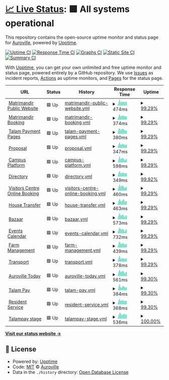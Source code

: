 # [📈 Live Status](https://Auroville.github.io/checkbot): <!--live status--> **🟩 All systems operational**

This repository contains the open-source uptime monitor and status page for [Auroville](http://www.auroville.org/), powered by [Upptime](https://github.com/upptime/upptime).

[![Uptime CI](https://github.com/Auroville/checkbot/workflows/Uptime%20CI/badge.svg)](https://github.com/Auroville/checkbot/actions?query=workflow%3A%22Uptime+CI%22)
[![Response Time CI](https://github.com/Auroville/checkbot/workflows/Response%20Time%20CI/badge.svg)](https://github.com/Auroville/checkbot/actions?query=workflow%3A%22Response+Time+CI%22)
[![Graphs CI](https://github.com/Auroville/checkbot/workflows/Graphs%20CI/badge.svg)](https://github.com/Auroville/checkbot/actions?query=workflow%3A%22Graphs+CI%22)
[![Static Site CI](https://github.com/Auroville/checkbot/workflows/Static%20Site%20CI/badge.svg)](https://github.com/Auroville/checkbot/actions?query=workflow%3A%22Static+Site+CI%22)
[![Summary CI](https://github.com/Auroville/checkbot/workflows/Summary%20CI/badge.svg)](https://github.com/Auroville/checkbot/actions?query=workflow%3A%22Summary+CI%22)

With [Upptime](https://upptime.js.org), you can get your own unlimited and free uptime monitor and status page, powered entirely by a GitHub repository. We use [Issues](https://github.com/Auroville/checkbot/issues) as incident reports, [Actions](https://github.com/Auroville/checkbot/actions) as uptime monitors, and [Pages](https://Auroville.github.io/checkbot) for the status page.

<!--start: status pages-->
<!-- This summary is generated by Upptime (https://github.com/upptime/upptime) -->
<!-- Do not edit this manually, your changes will be overwritten -->
<!-- prettier-ignore -->
| URL | Status | History | Response Time | Uptime |
| --- | ------ | ------- | ------------- | ------ |
| <img alt="" src="https://favicons.githubusercontent.com/matrimandir.org" height="13"> [Matrimandir Public Website](https://matrimandir.org) | 🟩 Up | [matrimandir-public-website.yml](https://github.com/Auroville/checkbot/commits/HEAD/history/matrimandir-public-website.yml) | <details><summary><img alt="Response time graph" src="./graphs/matrimandir-public-website/response-time-week.png" height="20"> 474ms</summary><br><a href="https://status.auroville.org/history/matrimandir-public-website"><img alt="Response time 483" src="https://img.shields.io/endpoint?url=https%3A%2F%2Fraw.githubusercontent.com%2FAuroville%2Fcheckbot%2FHEAD%2Fapi%2Fmatrimandir-public-website%2Fresponse-time.json"></a><br><a href="https://status.auroville.org/history/matrimandir-public-website"><img alt="24-hour response time 394" src="https://img.shields.io/endpoint?url=https%3A%2F%2Fraw.githubusercontent.com%2FAuroville%2Fcheckbot%2FHEAD%2Fapi%2Fmatrimandir-public-website%2Fresponse-time-day.json"></a><br><a href="https://status.auroville.org/history/matrimandir-public-website"><img alt="7-day response time 474" src="https://img.shields.io/endpoint?url=https%3A%2F%2Fraw.githubusercontent.com%2FAuroville%2Fcheckbot%2FHEAD%2Fapi%2Fmatrimandir-public-website%2Fresponse-time-week.json"></a><br><a href="https://status.auroville.org/history/matrimandir-public-website"><img alt="30-day response time 467" src="https://img.shields.io/endpoint?url=https%3A%2F%2Fraw.githubusercontent.com%2FAuroville%2Fcheckbot%2FHEAD%2Fapi%2Fmatrimandir-public-website%2Fresponse-time-month.json"></a><br><a href="https://status.auroville.org/history/matrimandir-public-website"><img alt="1-year response time 483" src="https://img.shields.io/endpoint?url=https%3A%2F%2Fraw.githubusercontent.com%2FAuroville%2Fcheckbot%2FHEAD%2Fapi%2Fmatrimandir-public-website%2Fresponse-time-year.json"></a></details> | <details><summary><a href="https://status.auroville.org/history/matrimandir-public-website">99.29%</a></summary><a href="https://status.auroville.org/history/matrimandir-public-website"><img alt="All-time uptime 99.91%" src="https://img.shields.io/endpoint?url=https%3A%2F%2Fraw.githubusercontent.com%2FAuroville%2Fcheckbot%2FHEAD%2Fapi%2Fmatrimandir-public-website%2Fuptime.json"></a><br><a href="https://status.auroville.org/history/matrimandir-public-website"><img alt="24-hour uptime 100.00%" src="https://img.shields.io/endpoint?url=https%3A%2F%2Fraw.githubusercontent.com%2FAuroville%2Fcheckbot%2FHEAD%2Fapi%2Fmatrimandir-public-website%2Fuptime-day.json"></a><br><a href="https://status.auroville.org/history/matrimandir-public-website"><img alt="7-day uptime 99.29%" src="https://img.shields.io/endpoint?url=https%3A%2F%2Fraw.githubusercontent.com%2FAuroville%2Fcheckbot%2FHEAD%2Fapi%2Fmatrimandir-public-website%2Fuptime-week.json"></a><br><a href="https://status.auroville.org/history/matrimandir-public-website"><img alt="30-day uptime 99.84%" src="https://img.shields.io/endpoint?url=https%3A%2F%2Fraw.githubusercontent.com%2FAuroville%2Fcheckbot%2FHEAD%2Fapi%2Fmatrimandir-public-website%2Fuptime-month.json"></a><br><a href="https://status.auroville.org/history/matrimandir-public-website"><img alt="1-year uptime 99.91%" src="https://img.shields.io/endpoint?url=https%3A%2F%2Fraw.githubusercontent.com%2FAuroville%2Fcheckbot%2FHEAD%2Fapi%2Fmatrimandir-public-website%2Fuptime-year.json"></a></details>
| <img alt="" src="https://favicons.githubusercontent.com/mmbooking.auroville.org.in" height="13"> [Matrimandir Booking](https://mmbooking.auroville.org.in) | 🟩 Up | [matrimandir-booking.yml](https://github.com/Auroville/checkbot/commits/HEAD/history/matrimandir-booking.yml) | <details><summary><img alt="Response time graph" src="./graphs/matrimandir-booking/response-time-week.png" height="20"> 374ms</summary><br><a href="https://status.auroville.org/history/matrimandir-booking"><img alt="Response time 370" src="https://img.shields.io/endpoint?url=https%3A%2F%2Fraw.githubusercontent.com%2FAuroville%2Fcheckbot%2FHEAD%2Fapi%2Fmatrimandir-booking%2Fresponse-time.json"></a><br><a href="https://status.auroville.org/history/matrimandir-booking"><img alt="24-hour response time 474" src="https://img.shields.io/endpoint?url=https%3A%2F%2Fraw.githubusercontent.com%2FAuroville%2Fcheckbot%2FHEAD%2Fapi%2Fmatrimandir-booking%2Fresponse-time-day.json"></a><br><a href="https://status.auroville.org/history/matrimandir-booking"><img alt="7-day response time 374" src="https://img.shields.io/endpoint?url=https%3A%2F%2Fraw.githubusercontent.com%2FAuroville%2Fcheckbot%2FHEAD%2Fapi%2Fmatrimandir-booking%2Fresponse-time-week.json"></a><br><a href="https://status.auroville.org/history/matrimandir-booking"><img alt="30-day response time 369" src="https://img.shields.io/endpoint?url=https%3A%2F%2Fraw.githubusercontent.com%2FAuroville%2Fcheckbot%2FHEAD%2Fapi%2Fmatrimandir-booking%2Fresponse-time-month.json"></a><br><a href="https://status.auroville.org/history/matrimandir-booking"><img alt="1-year response time 370" src="https://img.shields.io/endpoint?url=https%3A%2F%2Fraw.githubusercontent.com%2FAuroville%2Fcheckbot%2FHEAD%2Fapi%2Fmatrimandir-booking%2Fresponse-time-year.json"></a></details> | <details><summary><a href="https://status.auroville.org/history/matrimandir-booking">99.29%</a></summary><a href="https://status.auroville.org/history/matrimandir-booking"><img alt="All-time uptime 99.89%" src="https://img.shields.io/endpoint?url=https%3A%2F%2Fraw.githubusercontent.com%2FAuroville%2Fcheckbot%2FHEAD%2Fapi%2Fmatrimandir-booking%2Fuptime.json"></a><br><a href="https://status.auroville.org/history/matrimandir-booking"><img alt="24-hour uptime 100.00%" src="https://img.shields.io/endpoint?url=https%3A%2F%2Fraw.githubusercontent.com%2FAuroville%2Fcheckbot%2FHEAD%2Fapi%2Fmatrimandir-booking%2Fuptime-day.json"></a><br><a href="https://status.auroville.org/history/matrimandir-booking"><img alt="7-day uptime 99.29%" src="https://img.shields.io/endpoint?url=https%3A%2F%2Fraw.githubusercontent.com%2FAuroville%2Fcheckbot%2FHEAD%2Fapi%2Fmatrimandir-booking%2Fuptime-week.json"></a><br><a href="https://status.auroville.org/history/matrimandir-booking"><img alt="30-day uptime 99.84%" src="https://img.shields.io/endpoint?url=https%3A%2F%2Fraw.githubusercontent.com%2FAuroville%2Fcheckbot%2FHEAD%2Fapi%2Fmatrimandir-booking%2Fuptime-month.json"></a><br><a href="https://status.auroville.org/history/matrimandir-booking"><img alt="1-year uptime 99.89%" src="https://img.shields.io/endpoint?url=https%3A%2F%2Fraw.githubusercontent.com%2FAuroville%2Fcheckbot%2FHEAD%2Fapi%2Fmatrimandir-booking%2Fuptime-year.json"></a></details>
| <img alt="" src="https://favicons.githubusercontent.com/pay.auroville.org" height="13"> [Talam Payment Pages](https://pay.auroville.org) | 🟩 Up | [talam-payment-pages.yml](https://github.com/Auroville/checkbot/commits/HEAD/history/talam-payment-pages.yml) | <details><summary><img alt="Response time graph" src="./graphs/talam-payment-pages/response-time-week.png" height="20"> 380ms</summary><br><a href="https://status.auroville.org/history/talam-payment-pages"><img alt="Response time 395" src="https://img.shields.io/endpoint?url=https%3A%2F%2Fraw.githubusercontent.com%2FAuroville%2Fcheckbot%2FHEAD%2Fapi%2Ftalam-payment-pages%2Fresponse-time.json"></a><br><a href="https://status.auroville.org/history/talam-payment-pages"><img alt="24-hour response time 309" src="https://img.shields.io/endpoint?url=https%3A%2F%2Fraw.githubusercontent.com%2FAuroville%2Fcheckbot%2FHEAD%2Fapi%2Ftalam-payment-pages%2Fresponse-time-day.json"></a><br><a href="https://status.auroville.org/history/talam-payment-pages"><img alt="7-day response time 380" src="https://img.shields.io/endpoint?url=https%3A%2F%2Fraw.githubusercontent.com%2FAuroville%2Fcheckbot%2FHEAD%2Fapi%2Ftalam-payment-pages%2Fresponse-time-week.json"></a><br><a href="https://status.auroville.org/history/talam-payment-pages"><img alt="30-day response time 384" src="https://img.shields.io/endpoint?url=https%3A%2F%2Fraw.githubusercontent.com%2FAuroville%2Fcheckbot%2FHEAD%2Fapi%2Ftalam-payment-pages%2Fresponse-time-month.json"></a><br><a href="https://status.auroville.org/history/talam-payment-pages"><img alt="1-year response time 395" src="https://img.shields.io/endpoint?url=https%3A%2F%2Fraw.githubusercontent.com%2FAuroville%2Fcheckbot%2FHEAD%2Fapi%2Ftalam-payment-pages%2Fresponse-time-year.json"></a></details> | <details><summary><a href="https://status.auroville.org/history/talam-payment-pages">99.29%</a></summary><a href="https://status.auroville.org/history/talam-payment-pages"><img alt="All-time uptime 99.91%" src="https://img.shields.io/endpoint?url=https%3A%2F%2Fraw.githubusercontent.com%2FAuroville%2Fcheckbot%2FHEAD%2Fapi%2Ftalam-payment-pages%2Fuptime.json"></a><br><a href="https://status.auroville.org/history/talam-payment-pages"><img alt="24-hour uptime 100.00%" src="https://img.shields.io/endpoint?url=https%3A%2F%2Fraw.githubusercontent.com%2FAuroville%2Fcheckbot%2FHEAD%2Fapi%2Ftalam-payment-pages%2Fuptime-day.json"></a><br><a href="https://status.auroville.org/history/talam-payment-pages"><img alt="7-day uptime 99.29%" src="https://img.shields.io/endpoint?url=https%3A%2F%2Fraw.githubusercontent.com%2FAuroville%2Fcheckbot%2FHEAD%2Fapi%2Ftalam-payment-pages%2Fuptime-week.json"></a><br><a href="https://status.auroville.org/history/talam-payment-pages"><img alt="30-day uptime 99.84%" src="https://img.shields.io/endpoint?url=https%3A%2F%2Fraw.githubusercontent.com%2FAuroville%2Fcheckbot%2FHEAD%2Fapi%2Ftalam-payment-pages%2Fuptime-month.json"></a><br><a href="https://status.auroville.org/history/talam-payment-pages"><img alt="1-year uptime 99.91%" src="https://img.shields.io/endpoint?url=https%3A%2F%2Fraw.githubusercontent.com%2FAuroville%2Fcheckbot%2FHEAD%2Fapi%2Ftalam-payment-pages%2Fuptime-year.json"></a></details>
| <img alt="" src="https://favicons.githubusercontent.com/proposals.auroville.org.in" height="13"> [Proposal](https://proposals.auroville.org.in) | 🟩 Up | [proposal.yml](https://github.com/Auroville/checkbot/commits/HEAD/history/proposal.yml) | <details><summary><img alt="Response time graph" src="./graphs/proposal/response-time-week.png" height="20"> 347ms</summary><br><a href="https://status.auroville.org/history/proposal"><img alt="Response time 385" src="https://img.shields.io/endpoint?url=https%3A%2F%2Fraw.githubusercontent.com%2FAuroville%2Fcheckbot%2FHEAD%2Fapi%2Fproposal%2Fresponse-time.json"></a><br><a href="https://status.auroville.org/history/proposal"><img alt="24-hour response time 316" src="https://img.shields.io/endpoint?url=https%3A%2F%2Fraw.githubusercontent.com%2FAuroville%2Fcheckbot%2FHEAD%2Fapi%2Fproposal%2Fresponse-time-day.json"></a><br><a href="https://status.auroville.org/history/proposal"><img alt="7-day response time 347" src="https://img.shields.io/endpoint?url=https%3A%2F%2Fraw.githubusercontent.com%2FAuroville%2Fcheckbot%2FHEAD%2Fapi%2Fproposal%2Fresponse-time-week.json"></a><br><a href="https://status.auroville.org/history/proposal"><img alt="30-day response time 359" src="https://img.shields.io/endpoint?url=https%3A%2F%2Fraw.githubusercontent.com%2FAuroville%2Fcheckbot%2FHEAD%2Fapi%2Fproposal%2Fresponse-time-month.json"></a><br><a href="https://status.auroville.org/history/proposal"><img alt="1-year response time 385" src="https://img.shields.io/endpoint?url=https%3A%2F%2Fraw.githubusercontent.com%2FAuroville%2Fcheckbot%2FHEAD%2Fapi%2Fproposal%2Fresponse-time-year.json"></a></details> | <details><summary><a href="https://status.auroville.org/history/proposal">99.29%</a></summary><a href="https://status.auroville.org/history/proposal"><img alt="All-time uptime 99.91%" src="https://img.shields.io/endpoint?url=https%3A%2F%2Fraw.githubusercontent.com%2FAuroville%2Fcheckbot%2FHEAD%2Fapi%2Fproposal%2Fuptime.json"></a><br><a href="https://status.auroville.org/history/proposal"><img alt="24-hour uptime 100.00%" src="https://img.shields.io/endpoint?url=https%3A%2F%2Fraw.githubusercontent.com%2FAuroville%2Fcheckbot%2FHEAD%2Fapi%2Fproposal%2Fuptime-day.json"></a><br><a href="https://status.auroville.org/history/proposal"><img alt="7-day uptime 99.29%" src="https://img.shields.io/endpoint?url=https%3A%2F%2Fraw.githubusercontent.com%2FAuroville%2Fcheckbot%2FHEAD%2Fapi%2Fproposal%2Fuptime-week.json"></a><br><a href="https://status.auroville.org/history/proposal"><img alt="30-day uptime 99.84%" src="https://img.shields.io/endpoint?url=https%3A%2F%2Fraw.githubusercontent.com%2FAuroville%2Fcheckbot%2FHEAD%2Fapi%2Fproposal%2Fuptime-month.json"></a><br><a href="https://status.auroville.org/history/proposal"><img alt="1-year uptime 99.91%" src="https://img.shields.io/endpoint?url=https%3A%2F%2Fraw.githubusercontent.com%2FAuroville%2Fcheckbot%2FHEAD%2Fapi%2Fproposal%2Fuptime-year.json"></a></details>
| <img alt="" src="https://favicons.githubusercontent.com/edu.auroville.org" height="13"> [Campus Platform](https://edu.auroville.org) | 🟩 Up | [campus-platform.yml](https://github.com/Auroville/checkbot/commits/HEAD/history/campus-platform.yml) | <details><summary><img alt="Response time graph" src="./graphs/campus-platform/response-time-week.png" height="20"> 598ms</summary><br><a href="https://status.auroville.org/history/campus-platform"><img alt="Response time 583" src="https://img.shields.io/endpoint?url=https%3A%2F%2Fraw.githubusercontent.com%2FAuroville%2Fcheckbot%2FHEAD%2Fapi%2Fcampus-platform%2Fresponse-time.json"></a><br><a href="https://status.auroville.org/history/campus-platform"><img alt="24-hour response time 546" src="https://img.shields.io/endpoint?url=https%3A%2F%2Fraw.githubusercontent.com%2FAuroville%2Fcheckbot%2FHEAD%2Fapi%2Fcampus-platform%2Fresponse-time-day.json"></a><br><a href="https://status.auroville.org/history/campus-platform"><img alt="7-day response time 598" src="https://img.shields.io/endpoint?url=https%3A%2F%2Fraw.githubusercontent.com%2FAuroville%2Fcheckbot%2FHEAD%2Fapi%2Fcampus-platform%2Fresponse-time-week.json"></a><br><a href="https://status.auroville.org/history/campus-platform"><img alt="30-day response time 591" src="https://img.shields.io/endpoint?url=https%3A%2F%2Fraw.githubusercontent.com%2FAuroville%2Fcheckbot%2FHEAD%2Fapi%2Fcampus-platform%2Fresponse-time-month.json"></a><br><a href="https://status.auroville.org/history/campus-platform"><img alt="1-year response time 583" src="https://img.shields.io/endpoint?url=https%3A%2F%2Fraw.githubusercontent.com%2FAuroville%2Fcheckbot%2FHEAD%2Fapi%2Fcampus-platform%2Fresponse-time-year.json"></a></details> | <details><summary><a href="https://status.auroville.org/history/campus-platform">99.29%</a></summary><a href="https://status.auroville.org/history/campus-platform"><img alt="All-time uptime 99.91%" src="https://img.shields.io/endpoint?url=https%3A%2F%2Fraw.githubusercontent.com%2FAuroville%2Fcheckbot%2FHEAD%2Fapi%2Fcampus-platform%2Fuptime.json"></a><br><a href="https://status.auroville.org/history/campus-platform"><img alt="24-hour uptime 100.00%" src="https://img.shields.io/endpoint?url=https%3A%2F%2Fraw.githubusercontent.com%2FAuroville%2Fcheckbot%2FHEAD%2Fapi%2Fcampus-platform%2Fuptime-day.json"></a><br><a href="https://status.auroville.org/history/campus-platform"><img alt="7-day uptime 99.29%" src="https://img.shields.io/endpoint?url=https%3A%2F%2Fraw.githubusercontent.com%2FAuroville%2Fcheckbot%2FHEAD%2Fapi%2Fcampus-platform%2Fuptime-week.json"></a><br><a href="https://status.auroville.org/history/campus-platform"><img alt="30-day uptime 99.84%" src="https://img.shields.io/endpoint?url=https%3A%2F%2Fraw.githubusercontent.com%2FAuroville%2Fcheckbot%2FHEAD%2Fapi%2Fcampus-platform%2Fuptime-month.json"></a><br><a href="https://status.auroville.org/history/campus-platform"><img alt="1-year uptime 99.91%" src="https://img.shields.io/endpoint?url=https%3A%2F%2Fraw.githubusercontent.com%2FAuroville%2Fcheckbot%2FHEAD%2Fapi%2Fcampus-platform%2Fuptime-year.json"></a></details>
| <img alt="" src="https://favicons.githubusercontent.com/directory.auroville.org.in" height="13"> [Directory](https://directory.auroville.org.in) | 🟩 Up | [directory.yml](https://github.com/Auroville/checkbot/commits/HEAD/history/directory.yml) | <details><summary><img alt="Response time graph" src="./graphs/directory/response-time-week.png" height="20"> 349ms</summary><br><a href="https://status.auroville.org/history/directory"><img alt="Response time 379" src="https://img.shields.io/endpoint?url=https%3A%2F%2Fraw.githubusercontent.com%2FAuroville%2Fcheckbot%2FHEAD%2Fapi%2Fdirectory%2Fresponse-time.json"></a><br><a href="https://status.auroville.org/history/directory"><img alt="24-hour response time 330" src="https://img.shields.io/endpoint?url=https%3A%2F%2Fraw.githubusercontent.com%2FAuroville%2Fcheckbot%2FHEAD%2Fapi%2Fdirectory%2Fresponse-time-day.json"></a><br><a href="https://status.auroville.org/history/directory"><img alt="7-day response time 349" src="https://img.shields.io/endpoint?url=https%3A%2F%2Fraw.githubusercontent.com%2FAuroville%2Fcheckbot%2FHEAD%2Fapi%2Fdirectory%2Fresponse-time-week.json"></a><br><a href="https://status.auroville.org/history/directory"><img alt="30-day response time 357" src="https://img.shields.io/endpoint?url=https%3A%2F%2Fraw.githubusercontent.com%2FAuroville%2Fcheckbot%2FHEAD%2Fapi%2Fdirectory%2Fresponse-time-month.json"></a><br><a href="https://status.auroville.org/history/directory"><img alt="1-year response time 379" src="https://img.shields.io/endpoint?url=https%3A%2F%2Fraw.githubusercontent.com%2FAuroville%2Fcheckbot%2FHEAD%2Fapi%2Fdirectory%2Fresponse-time-year.json"></a></details> | <details><summary><a href="https://status.auroville.org/history/directory">99.92%</a></summary><a href="https://status.auroville.org/history/directory"><img alt="All-time uptime 99.98%" src="https://img.shields.io/endpoint?url=https%3A%2F%2Fraw.githubusercontent.com%2FAuroville%2Fcheckbot%2FHEAD%2Fapi%2Fdirectory%2Fuptime.json"></a><br><a href="https://status.auroville.org/history/directory"><img alt="24-hour uptime 100.00%" src="https://img.shields.io/endpoint?url=https%3A%2F%2Fraw.githubusercontent.com%2FAuroville%2Fcheckbot%2FHEAD%2Fapi%2Fdirectory%2Fuptime-day.json"></a><br><a href="https://status.auroville.org/history/directory"><img alt="7-day uptime 99.92%" src="https://img.shields.io/endpoint?url=https%3A%2F%2Fraw.githubusercontent.com%2FAuroville%2Fcheckbot%2FHEAD%2Fapi%2Fdirectory%2Fuptime-week.json"></a><br><a href="https://status.auroville.org/history/directory"><img alt="30-day uptime 99.98%" src="https://img.shields.io/endpoint?url=https%3A%2F%2Fraw.githubusercontent.com%2FAuroville%2Fcheckbot%2FHEAD%2Fapi%2Fdirectory%2Fuptime-month.json"></a><br><a href="https://status.auroville.org/history/directory"><img alt="1-year uptime 99.98%" src="https://img.shields.io/endpoint?url=https%3A%2F%2Fraw.githubusercontent.com%2FAuroville%2Fcheckbot%2FHEAD%2Fapi%2Fdirectory%2Fuptime-year.json"></a></details>
| <img alt="" src="https://favicons.githubusercontent.com/visit.auroville.org" height="13"> [Visitors Centre Online Booking](https://visit.auroville.org) | 🟩 Up | [visitors-centre-online-booking.yml](https://github.com/Auroville/checkbot/commits/HEAD/history/visitors-centre-online-booking.yml) | <details><summary><img alt="Response time graph" src="./graphs/visitors-centre-online-booking/response-time-week.png" height="20"> 460ms</summary><br><a href="https://status.auroville.org/history/visitors-centre-online-booking"><img alt="Response time 491" src="https://img.shields.io/endpoint?url=https%3A%2F%2Fraw.githubusercontent.com%2FAuroville%2Fcheckbot%2FHEAD%2Fapi%2Fvisitors-centre-online-booking%2Fresponse-time.json"></a><br><a href="https://status.auroville.org/history/visitors-centre-online-booking"><img alt="24-hour response time 418" src="https://img.shields.io/endpoint?url=https%3A%2F%2Fraw.githubusercontent.com%2FAuroville%2Fcheckbot%2FHEAD%2Fapi%2Fvisitors-centre-online-booking%2Fresponse-time-day.json"></a><br><a href="https://status.auroville.org/history/visitors-centre-online-booking"><img alt="7-day response time 460" src="https://img.shields.io/endpoint?url=https%3A%2F%2Fraw.githubusercontent.com%2FAuroville%2Fcheckbot%2FHEAD%2Fapi%2Fvisitors-centre-online-booking%2Fresponse-time-week.json"></a><br><a href="https://status.auroville.org/history/visitors-centre-online-booking"><img alt="30-day response time 473" src="https://img.shields.io/endpoint?url=https%3A%2F%2Fraw.githubusercontent.com%2FAuroville%2Fcheckbot%2FHEAD%2Fapi%2Fvisitors-centre-online-booking%2Fresponse-time-month.json"></a><br><a href="https://status.auroville.org/history/visitors-centre-online-booking"><img alt="1-year response time 491" src="https://img.shields.io/endpoint?url=https%3A%2F%2Fraw.githubusercontent.com%2FAuroville%2Fcheckbot%2FHEAD%2Fapi%2Fvisitors-centre-online-booking%2Fresponse-time-year.json"></a></details> | <details><summary><a href="https://status.auroville.org/history/visitors-centre-online-booking">99.29%</a></summary><a href="https://status.auroville.org/history/visitors-centre-online-booking"><img alt="All-time uptime 99.91%" src="https://img.shields.io/endpoint?url=https%3A%2F%2Fraw.githubusercontent.com%2FAuroville%2Fcheckbot%2FHEAD%2Fapi%2Fvisitors-centre-online-booking%2Fuptime.json"></a><br><a href="https://status.auroville.org/history/visitors-centre-online-booking"><img alt="24-hour uptime 100.00%" src="https://img.shields.io/endpoint?url=https%3A%2F%2Fraw.githubusercontent.com%2FAuroville%2Fcheckbot%2FHEAD%2Fapi%2Fvisitors-centre-online-booking%2Fuptime-day.json"></a><br><a href="https://status.auroville.org/history/visitors-centre-online-booking"><img alt="7-day uptime 99.29%" src="https://img.shields.io/endpoint?url=https%3A%2F%2Fraw.githubusercontent.com%2FAuroville%2Fcheckbot%2FHEAD%2Fapi%2Fvisitors-centre-online-booking%2Fuptime-week.json"></a><br><a href="https://status.auroville.org/history/visitors-centre-online-booking"><img alt="30-day uptime 99.84%" src="https://img.shields.io/endpoint?url=https%3A%2F%2Fraw.githubusercontent.com%2FAuroville%2Fcheckbot%2FHEAD%2Fapi%2Fvisitors-centre-online-booking%2Fuptime-month.json"></a><br><a href="https://status.auroville.org/history/visitors-centre-online-booking"><img alt="1-year uptime 99.91%" src="https://img.shields.io/endpoint?url=https%3A%2F%2Fraw.githubusercontent.com%2FAuroville%2Fcheckbot%2FHEAD%2Fapi%2Fvisitors-centre-online-booking%2Fuptime-year.json"></a></details>
| <img alt="" src="https://favicons.githubusercontent.com/housing.auroville.org.in" height="13"> [House Transfer](https://housing.auroville.org.in) | 🟩 Up | [house-transfer.yml](https://github.com/Auroville/checkbot/commits/HEAD/history/house-transfer.yml) | <details><summary><img alt="Response time graph" src="./graphs/house-transfer/response-time-week.png" height="20"> 463ms</summary><br><a href="https://status.auroville.org/history/house-transfer"><img alt="Response time 474" src="https://img.shields.io/endpoint?url=https%3A%2F%2Fraw.githubusercontent.com%2FAuroville%2Fcheckbot%2FHEAD%2Fapi%2Fhouse-transfer%2Fresponse-time.json"></a><br><a href="https://status.auroville.org/history/house-transfer"><img alt="24-hour response time 413" src="https://img.shields.io/endpoint?url=https%3A%2F%2Fraw.githubusercontent.com%2FAuroville%2Fcheckbot%2FHEAD%2Fapi%2Fhouse-transfer%2Fresponse-time-day.json"></a><br><a href="https://status.auroville.org/history/house-transfer"><img alt="7-day response time 463" src="https://img.shields.io/endpoint?url=https%3A%2F%2Fraw.githubusercontent.com%2FAuroville%2Fcheckbot%2FHEAD%2Fapi%2Fhouse-transfer%2Fresponse-time-week.json"></a><br><a href="https://status.auroville.org/history/house-transfer"><img alt="30-day response time 460" src="https://img.shields.io/endpoint?url=https%3A%2F%2Fraw.githubusercontent.com%2FAuroville%2Fcheckbot%2FHEAD%2Fapi%2Fhouse-transfer%2Fresponse-time-month.json"></a><br><a href="https://status.auroville.org/history/house-transfer"><img alt="1-year response time 474" src="https://img.shields.io/endpoint?url=https%3A%2F%2Fraw.githubusercontent.com%2FAuroville%2Fcheckbot%2FHEAD%2Fapi%2Fhouse-transfer%2Fresponse-time-year.json"></a></details> | <details><summary><a href="https://status.auroville.org/history/house-transfer">99.29%</a></summary><a href="https://status.auroville.org/history/house-transfer"><img alt="All-time uptime 99.91%" src="https://img.shields.io/endpoint?url=https%3A%2F%2Fraw.githubusercontent.com%2FAuroville%2Fcheckbot%2FHEAD%2Fapi%2Fhouse-transfer%2Fuptime.json"></a><br><a href="https://status.auroville.org/history/house-transfer"><img alt="24-hour uptime 100.00%" src="https://img.shields.io/endpoint?url=https%3A%2F%2Fraw.githubusercontent.com%2FAuroville%2Fcheckbot%2FHEAD%2Fapi%2Fhouse-transfer%2Fuptime-day.json"></a><br><a href="https://status.auroville.org/history/house-transfer"><img alt="7-day uptime 99.29%" src="https://img.shields.io/endpoint?url=https%3A%2F%2Fraw.githubusercontent.com%2FAuroville%2Fcheckbot%2FHEAD%2Fapi%2Fhouse-transfer%2Fuptime-week.json"></a><br><a href="https://status.auroville.org/history/house-transfer"><img alt="30-day uptime 99.84%" src="https://img.shields.io/endpoint?url=https%3A%2F%2Fraw.githubusercontent.com%2FAuroville%2Fcheckbot%2FHEAD%2Fapi%2Fhouse-transfer%2Fuptime-month.json"></a><br><a href="https://status.auroville.org/history/house-transfer"><img alt="1-year uptime 99.91%" src="https://img.shields.io/endpoint?url=https%3A%2F%2Fraw.githubusercontent.com%2FAuroville%2Fcheckbot%2FHEAD%2Fapi%2Fhouse-transfer%2Fuptime-year.json"></a></details>
| <img alt="" src="https://favicons.githubusercontent.com/bazaar.auroville.org.in" height="13"> [Bazaar](https://bazaar.auroville.org.in) | 🟩 Up | [bazaar.yml](https://github.com/Auroville/checkbot/commits/HEAD/history/bazaar.yml) | <details><summary><img alt="Response time graph" src="./graphs/bazaar/response-time-week.png" height="20"> 573ms</summary><br><a href="https://status.auroville.org/history/bazaar"><img alt="Response time 595" src="https://img.shields.io/endpoint?url=https%3A%2F%2Fraw.githubusercontent.com%2FAuroville%2Fcheckbot%2FHEAD%2Fapi%2Fbazaar%2Fresponse-time.json"></a><br><a href="https://status.auroville.org/history/bazaar"><img alt="24-hour response time 565" src="https://img.shields.io/endpoint?url=https%3A%2F%2Fraw.githubusercontent.com%2FAuroville%2Fcheckbot%2FHEAD%2Fapi%2Fbazaar%2Fresponse-time-day.json"></a><br><a href="https://status.auroville.org/history/bazaar"><img alt="7-day response time 573" src="https://img.shields.io/endpoint?url=https%3A%2F%2Fraw.githubusercontent.com%2FAuroville%2Fcheckbot%2FHEAD%2Fapi%2Fbazaar%2Fresponse-time-week.json"></a><br><a href="https://status.auroville.org/history/bazaar"><img alt="30-day response time 596" src="https://img.shields.io/endpoint?url=https%3A%2F%2Fraw.githubusercontent.com%2FAuroville%2Fcheckbot%2FHEAD%2Fapi%2Fbazaar%2Fresponse-time-month.json"></a><br><a href="https://status.auroville.org/history/bazaar"><img alt="1-year response time 595" src="https://img.shields.io/endpoint?url=https%3A%2F%2Fraw.githubusercontent.com%2FAuroville%2Fcheckbot%2FHEAD%2Fapi%2Fbazaar%2Fresponse-time-year.json"></a></details> | <details><summary><a href="https://status.auroville.org/history/bazaar">99.29%</a></summary><a href="https://status.auroville.org/history/bazaar"><img alt="All-time uptime 99.91%" src="https://img.shields.io/endpoint?url=https%3A%2F%2Fraw.githubusercontent.com%2FAuroville%2Fcheckbot%2FHEAD%2Fapi%2Fbazaar%2Fuptime.json"></a><br><a href="https://status.auroville.org/history/bazaar"><img alt="24-hour uptime 100.00%" src="https://img.shields.io/endpoint?url=https%3A%2F%2Fraw.githubusercontent.com%2FAuroville%2Fcheckbot%2FHEAD%2Fapi%2Fbazaar%2Fuptime-day.json"></a><br><a href="https://status.auroville.org/history/bazaar"><img alt="7-day uptime 99.29%" src="https://img.shields.io/endpoint?url=https%3A%2F%2Fraw.githubusercontent.com%2FAuroville%2Fcheckbot%2FHEAD%2Fapi%2Fbazaar%2Fuptime-week.json"></a><br><a href="https://status.auroville.org/history/bazaar"><img alt="30-day uptime 99.84%" src="https://img.shields.io/endpoint?url=https%3A%2F%2Fraw.githubusercontent.com%2FAuroville%2Fcheckbot%2FHEAD%2Fapi%2Fbazaar%2Fuptime-month.json"></a><br><a href="https://status.auroville.org/history/bazaar"><img alt="1-year uptime 99.91%" src="https://img.shields.io/endpoint?url=https%3A%2F%2Fraw.githubusercontent.com%2FAuroville%2Fcheckbot%2FHEAD%2Fapi%2Fbazaar%2Fuptime-year.json"></a></details>
| <img alt="" src="https://favicons.githubusercontent.com/events.auroville.org.in" height="13"> [Events Calendar](https://events.auroville.org.in) | 🟩 Up | [events-calendar.yml](https://github.com/Auroville/checkbot/commits/HEAD/history/events-calendar.yml) | <details><summary><img alt="Response time graph" src="./graphs/events-calendar/response-time-week.png" height="20"> 732ms</summary><br><a href="https://status.auroville.org/history/events-calendar"><img alt="Response time 731" src="https://img.shields.io/endpoint?url=https%3A%2F%2Fraw.githubusercontent.com%2FAuroville%2Fcheckbot%2FHEAD%2Fapi%2Fevents-calendar%2Fresponse-time.json"></a><br><a href="https://status.auroville.org/history/events-calendar"><img alt="24-hour response time 717" src="https://img.shields.io/endpoint?url=https%3A%2F%2Fraw.githubusercontent.com%2FAuroville%2Fcheckbot%2FHEAD%2Fapi%2Fevents-calendar%2Fresponse-time-day.json"></a><br><a href="https://status.auroville.org/history/events-calendar"><img alt="7-day response time 732" src="https://img.shields.io/endpoint?url=https%3A%2F%2Fraw.githubusercontent.com%2FAuroville%2Fcheckbot%2FHEAD%2Fapi%2Fevents-calendar%2Fresponse-time-week.json"></a><br><a href="https://status.auroville.org/history/events-calendar"><img alt="30-day response time 727" src="https://img.shields.io/endpoint?url=https%3A%2F%2Fraw.githubusercontent.com%2FAuroville%2Fcheckbot%2FHEAD%2Fapi%2Fevents-calendar%2Fresponse-time-month.json"></a><br><a href="https://status.auroville.org/history/events-calendar"><img alt="1-year response time 731" src="https://img.shields.io/endpoint?url=https%3A%2F%2Fraw.githubusercontent.com%2FAuroville%2Fcheckbot%2FHEAD%2Fapi%2Fevents-calendar%2Fresponse-time-year.json"></a></details> | <details><summary><a href="https://status.auroville.org/history/events-calendar">99.29%</a></summary><a href="https://status.auroville.org/history/events-calendar"><img alt="All-time uptime 99.91%" src="https://img.shields.io/endpoint?url=https%3A%2F%2Fraw.githubusercontent.com%2FAuroville%2Fcheckbot%2FHEAD%2Fapi%2Fevents-calendar%2Fuptime.json"></a><br><a href="https://status.auroville.org/history/events-calendar"><img alt="24-hour uptime 100.00%" src="https://img.shields.io/endpoint?url=https%3A%2F%2Fraw.githubusercontent.com%2FAuroville%2Fcheckbot%2FHEAD%2Fapi%2Fevents-calendar%2Fuptime-day.json"></a><br><a href="https://status.auroville.org/history/events-calendar"><img alt="7-day uptime 99.29%" src="https://img.shields.io/endpoint?url=https%3A%2F%2Fraw.githubusercontent.com%2FAuroville%2Fcheckbot%2FHEAD%2Fapi%2Fevents-calendar%2Fuptime-week.json"></a><br><a href="https://status.auroville.org/history/events-calendar"><img alt="30-day uptime 99.84%" src="https://img.shields.io/endpoint?url=https%3A%2F%2Fraw.githubusercontent.com%2FAuroville%2Fcheckbot%2FHEAD%2Fapi%2Fevents-calendar%2Fuptime-month.json"></a><br><a href="https://status.auroville.org/history/events-calendar"><img alt="1-year uptime 99.91%" src="https://img.shields.io/endpoint?url=https%3A%2F%2Fraw.githubusercontent.com%2FAuroville%2Fcheckbot%2FHEAD%2Fapi%2Fevents-calendar%2Fuptime-year.json"></a></details>
| <img alt="" src="https://favicons.githubusercontent.com/farms-dairy.auroville.org.in" height="13"> [Farm Management](https://farms-dairy.auroville.org.in) | 🟩 Up | [farm-management.yml](https://github.com/Auroville/checkbot/commits/HEAD/history/farm-management.yml) | <details><summary><img alt="Response time graph" src="./graphs/farm-management/response-time-week.png" height="20"> 439ms</summary><br><a href="https://status.auroville.org/history/farm-management"><img alt="Response time 478" src="https://img.shields.io/endpoint?url=https%3A%2F%2Fraw.githubusercontent.com%2FAuroville%2Fcheckbot%2FHEAD%2Fapi%2Ffarm-management%2Fresponse-time.json"></a><br><a href="https://status.auroville.org/history/farm-management"><img alt="24-hour response time 391" src="https://img.shields.io/endpoint?url=https%3A%2F%2Fraw.githubusercontent.com%2FAuroville%2Fcheckbot%2FHEAD%2Fapi%2Ffarm-management%2Fresponse-time-day.json"></a><br><a href="https://status.auroville.org/history/farm-management"><img alt="7-day response time 439" src="https://img.shields.io/endpoint?url=https%3A%2F%2Fraw.githubusercontent.com%2FAuroville%2Fcheckbot%2FHEAD%2Fapi%2Ffarm-management%2Fresponse-time-week.json"></a><br><a href="https://status.auroville.org/history/farm-management"><img alt="30-day response time 453" src="https://img.shields.io/endpoint?url=https%3A%2F%2Fraw.githubusercontent.com%2FAuroville%2Fcheckbot%2FHEAD%2Fapi%2Ffarm-management%2Fresponse-time-month.json"></a><br><a href="https://status.auroville.org/history/farm-management"><img alt="1-year response time 478" src="https://img.shields.io/endpoint?url=https%3A%2F%2Fraw.githubusercontent.com%2FAuroville%2Fcheckbot%2FHEAD%2Fapi%2Ffarm-management%2Fresponse-time-year.json"></a></details> | <details><summary><a href="https://status.auroville.org/history/farm-management">99.29%</a></summary><a href="https://status.auroville.org/history/farm-management"><img alt="All-time uptime 99.91%" src="https://img.shields.io/endpoint?url=https%3A%2F%2Fraw.githubusercontent.com%2FAuroville%2Fcheckbot%2FHEAD%2Fapi%2Ffarm-management%2Fuptime.json"></a><br><a href="https://status.auroville.org/history/farm-management"><img alt="24-hour uptime 100.00%" src="https://img.shields.io/endpoint?url=https%3A%2F%2Fraw.githubusercontent.com%2FAuroville%2Fcheckbot%2FHEAD%2Fapi%2Ffarm-management%2Fuptime-day.json"></a><br><a href="https://status.auroville.org/history/farm-management"><img alt="7-day uptime 99.29%" src="https://img.shields.io/endpoint?url=https%3A%2F%2Fraw.githubusercontent.com%2FAuroville%2Fcheckbot%2FHEAD%2Fapi%2Ffarm-management%2Fuptime-week.json"></a><br><a href="https://status.auroville.org/history/farm-management"><img alt="30-day uptime 99.84%" src="https://img.shields.io/endpoint?url=https%3A%2F%2Fraw.githubusercontent.com%2FAuroville%2Fcheckbot%2FHEAD%2Fapi%2Ffarm-management%2Fuptime-month.json"></a><br><a href="https://status.auroville.org/history/farm-management"><img alt="1-year uptime 99.91%" src="https://img.shields.io/endpoint?url=https%3A%2F%2Fraw.githubusercontent.com%2FAuroville%2Fcheckbot%2FHEAD%2Fapi%2Ffarm-management%2Fuptime-year.json"></a></details>
| <img alt="" src="https://favicons.githubusercontent.com/transport.auroville.org.in" height="13"> [Transport](https://transport.auroville.org.in) | 🟩 Up | [transport.yml](https://github.com/Auroville/checkbot/commits/HEAD/history/transport.yml) | <details><summary><img alt="Response time graph" src="./graphs/transport/response-time-week.png" height="20"> 378ms</summary><br><a href="https://status.auroville.org/history/transport"><img alt="Response time 377" src="https://img.shields.io/endpoint?url=https%3A%2F%2Fraw.githubusercontent.com%2FAuroville%2Fcheckbot%2FHEAD%2Fapi%2Ftransport%2Fresponse-time.json"></a><br><a href="https://status.auroville.org/history/transport"><img alt="24-hour response time 310" src="https://img.shields.io/endpoint?url=https%3A%2F%2Fraw.githubusercontent.com%2FAuroville%2Fcheckbot%2FHEAD%2Fapi%2Ftransport%2Fresponse-time-day.json"></a><br><a href="https://status.auroville.org/history/transport"><img alt="7-day response time 378" src="https://img.shields.io/endpoint?url=https%3A%2F%2Fraw.githubusercontent.com%2FAuroville%2Fcheckbot%2FHEAD%2Fapi%2Ftransport%2Fresponse-time-week.json"></a><br><a href="https://status.auroville.org/history/transport"><img alt="30-day response time 375" src="https://img.shields.io/endpoint?url=https%3A%2F%2Fraw.githubusercontent.com%2FAuroville%2Fcheckbot%2FHEAD%2Fapi%2Ftransport%2Fresponse-time-month.json"></a><br><a href="https://status.auroville.org/history/transport"><img alt="1-year response time 377" src="https://img.shields.io/endpoint?url=https%3A%2F%2Fraw.githubusercontent.com%2FAuroville%2Fcheckbot%2FHEAD%2Fapi%2Ftransport%2Fresponse-time-year.json"></a></details> | <details><summary><a href="https://status.auroville.org/history/transport">99.29%</a></summary><a href="https://status.auroville.org/history/transport"><img alt="All-time uptime 99.87%" src="https://img.shields.io/endpoint?url=https%3A%2F%2Fraw.githubusercontent.com%2FAuroville%2Fcheckbot%2FHEAD%2Fapi%2Ftransport%2Fuptime.json"></a><br><a href="https://status.auroville.org/history/transport"><img alt="24-hour uptime 100.00%" src="https://img.shields.io/endpoint?url=https%3A%2F%2Fraw.githubusercontent.com%2FAuroville%2Fcheckbot%2FHEAD%2Fapi%2Ftransport%2Fuptime-day.json"></a><br><a href="https://status.auroville.org/history/transport"><img alt="7-day uptime 99.29%" src="https://img.shields.io/endpoint?url=https%3A%2F%2Fraw.githubusercontent.com%2FAuroville%2Fcheckbot%2FHEAD%2Fapi%2Ftransport%2Fuptime-week.json"></a><br><a href="https://status.auroville.org/history/transport"><img alt="30-day uptime 99.84%" src="https://img.shields.io/endpoint?url=https%3A%2F%2Fraw.githubusercontent.com%2FAuroville%2Fcheckbot%2FHEAD%2Fapi%2Ftransport%2Fuptime-month.json"></a><br><a href="https://status.auroville.org/history/transport"><img alt="1-year uptime 99.87%" src="https://img.shields.io/endpoint?url=https%3A%2F%2Fraw.githubusercontent.com%2FAuroville%2Fcheckbot%2FHEAD%2Fapi%2Ftransport%2Fuptime-year.json"></a></details>
| <img alt="" src="https://favicons.githubusercontent.com/avtoday.auroville.org" height="13"> [Auroville Today](https://avtoday.auroville.org) | 🟩 Up | [auroville-today.yml](https://github.com/Auroville/checkbot/commits/HEAD/history/auroville-today.yml) | <details><summary><img alt="Response time graph" src="./graphs/auroville-today/response-time-week.png" height="20"> 561ms</summary><br><a href="https://status.auroville.org/history/auroville-today"><img alt="Response time 616" src="https://img.shields.io/endpoint?url=https%3A%2F%2Fraw.githubusercontent.com%2FAuroville%2Fcheckbot%2FHEAD%2Fapi%2Fauroville-today%2Fresponse-time.json"></a><br><a href="https://status.auroville.org/history/auroville-today"><img alt="24-hour response time 548" src="https://img.shields.io/endpoint?url=https%3A%2F%2Fraw.githubusercontent.com%2FAuroville%2Fcheckbot%2FHEAD%2Fapi%2Fauroville-today%2Fresponse-time-day.json"></a><br><a href="https://status.auroville.org/history/auroville-today"><img alt="7-day response time 561" src="https://img.shields.io/endpoint?url=https%3A%2F%2Fraw.githubusercontent.com%2FAuroville%2Fcheckbot%2FHEAD%2Fapi%2Fauroville-today%2Fresponse-time-week.json"></a><br><a href="https://status.auroville.org/history/auroville-today"><img alt="30-day response time 606" src="https://img.shields.io/endpoint?url=https%3A%2F%2Fraw.githubusercontent.com%2FAuroville%2Fcheckbot%2FHEAD%2Fapi%2Fauroville-today%2Fresponse-time-month.json"></a><br><a href="https://status.auroville.org/history/auroville-today"><img alt="1-year response time 616" src="https://img.shields.io/endpoint?url=https%3A%2F%2Fraw.githubusercontent.com%2FAuroville%2Fcheckbot%2FHEAD%2Fapi%2Fauroville-today%2Fresponse-time-year.json"></a></details> | <details><summary><a href="https://status.auroville.org/history/auroville-today">99.30%</a></summary><a href="https://status.auroville.org/history/auroville-today"><img alt="All-time uptime 99.91%" src="https://img.shields.io/endpoint?url=https%3A%2F%2Fraw.githubusercontent.com%2FAuroville%2Fcheckbot%2FHEAD%2Fapi%2Fauroville-today%2Fuptime.json"></a><br><a href="https://status.auroville.org/history/auroville-today"><img alt="24-hour uptime 100.00%" src="https://img.shields.io/endpoint?url=https%3A%2F%2Fraw.githubusercontent.com%2FAuroville%2Fcheckbot%2FHEAD%2Fapi%2Fauroville-today%2Fuptime-day.json"></a><br><a href="https://status.auroville.org/history/auroville-today"><img alt="7-day uptime 99.30%" src="https://img.shields.io/endpoint?url=https%3A%2F%2Fraw.githubusercontent.com%2FAuroville%2Fcheckbot%2FHEAD%2Fapi%2Fauroville-today%2Fuptime-week.json"></a><br><a href="https://status.auroville.org/history/auroville-today"><img alt="30-day uptime 99.84%" src="https://img.shields.io/endpoint?url=https%3A%2F%2Fraw.githubusercontent.com%2FAuroville%2Fcheckbot%2FHEAD%2Fapi%2Fauroville-today%2Fuptime-month.json"></a><br><a href="https://status.auroville.org/history/auroville-today"><img alt="1-year uptime 99.91%" src="https://img.shields.io/endpoint?url=https%3A%2F%2Fraw.githubusercontent.com%2FAuroville%2Fcheckbot%2FHEAD%2Fapi%2Fauroville-today%2Fuptime-year.json"></a></details>
| <img alt="" src="https://favicons.githubusercontent.com/talampay.auroville.org" height="13"> [Talam Pay](https://talampay.auroville.org) | 🟩 Up | [talam-pay.yml](https://github.com/Auroville/checkbot/commits/HEAD/history/talam-pay.yml) | <details><summary><img alt="Response time graph" src="./graphs/talam-pay/response-time-week.png" height="20"> 384ms</summary><br><a href="https://status.auroville.org/history/talam-pay"><img alt="Response time 387" src="https://img.shields.io/endpoint?url=https%3A%2F%2Fraw.githubusercontent.com%2FAuroville%2Fcheckbot%2FHEAD%2Fapi%2Ftalam-pay%2Fresponse-time.json"></a><br><a href="https://status.auroville.org/history/talam-pay"><img alt="24-hour response time 323" src="https://img.shields.io/endpoint?url=https%3A%2F%2Fraw.githubusercontent.com%2FAuroville%2Fcheckbot%2FHEAD%2Fapi%2Ftalam-pay%2Fresponse-time-day.json"></a><br><a href="https://status.auroville.org/history/talam-pay"><img alt="7-day response time 384" src="https://img.shields.io/endpoint?url=https%3A%2F%2Fraw.githubusercontent.com%2FAuroville%2Fcheckbot%2FHEAD%2Fapi%2Ftalam-pay%2Fresponse-time-week.json"></a><br><a href="https://status.auroville.org/history/talam-pay"><img alt="30-day response time 384" src="https://img.shields.io/endpoint?url=https%3A%2F%2Fraw.githubusercontent.com%2FAuroville%2Fcheckbot%2FHEAD%2Fapi%2Ftalam-pay%2Fresponse-time-month.json"></a><br><a href="https://status.auroville.org/history/talam-pay"><img alt="1-year response time 387" src="https://img.shields.io/endpoint?url=https%3A%2F%2Fraw.githubusercontent.com%2FAuroville%2Fcheckbot%2FHEAD%2Fapi%2Ftalam-pay%2Fresponse-time-year.json"></a></details> | <details><summary><a href="https://status.auroville.org/history/talam-pay">99.30%</a></summary><a href="https://status.auroville.org/history/talam-pay"><img alt="All-time uptime 99.89%" src="https://img.shields.io/endpoint?url=https%3A%2F%2Fraw.githubusercontent.com%2FAuroville%2Fcheckbot%2FHEAD%2Fapi%2Ftalam-pay%2Fuptime.json"></a><br><a href="https://status.auroville.org/history/talam-pay"><img alt="24-hour uptime 100.00%" src="https://img.shields.io/endpoint?url=https%3A%2F%2Fraw.githubusercontent.com%2FAuroville%2Fcheckbot%2FHEAD%2Fapi%2Ftalam-pay%2Fuptime-day.json"></a><br><a href="https://status.auroville.org/history/talam-pay"><img alt="7-day uptime 99.30%" src="https://img.shields.io/endpoint?url=https%3A%2F%2Fraw.githubusercontent.com%2FAuroville%2Fcheckbot%2FHEAD%2Fapi%2Ftalam-pay%2Fuptime-week.json"></a><br><a href="https://status.auroville.org/history/talam-pay"><img alt="30-day uptime 99.84%" src="https://img.shields.io/endpoint?url=https%3A%2F%2Fraw.githubusercontent.com%2FAuroville%2Fcheckbot%2FHEAD%2Fapi%2Ftalam-pay%2Fuptime-month.json"></a><br><a href="https://status.auroville.org/history/talam-pay"><img alt="1-year uptime 99.89%" src="https://img.shields.io/endpoint?url=https%3A%2F%2Fraw.githubusercontent.com%2FAuroville%2Fcheckbot%2FHEAD%2Fapi%2Ftalam-pay%2Fuptime-year.json"></a></details>
| <img alt="" src="https://favicons.githubusercontent.com/rsdashboard.auroville.org.in" height="13"> [Resident Service](https://rsdashboard.auroville.org.in) | 🟩 Up | [resident-service.yml](https://github.com/Auroville/checkbot/commits/HEAD/history/resident-service.yml) | <details><summary><img alt="Response time graph" src="./graphs/resident-service/response-time-week.png" height="20"> 368ms</summary><br><a href="https://status.auroville.org/history/resident-service"><img alt="Response time 512" src="https://img.shields.io/endpoint?url=https%3A%2F%2Fraw.githubusercontent.com%2FAuroville%2Fcheckbot%2FHEAD%2Fapi%2Fresident-service%2Fresponse-time.json"></a><br><a href="https://status.auroville.org/history/resident-service"><img alt="24-hour response time 333" src="https://img.shields.io/endpoint?url=https%3A%2F%2Fraw.githubusercontent.com%2FAuroville%2Fcheckbot%2FHEAD%2Fapi%2Fresident-service%2Fresponse-time-day.json"></a><br><a href="https://status.auroville.org/history/resident-service"><img alt="7-day response time 368" src="https://img.shields.io/endpoint?url=https%3A%2F%2Fraw.githubusercontent.com%2FAuroville%2Fcheckbot%2FHEAD%2Fapi%2Fresident-service%2Fresponse-time-week.json"></a><br><a href="https://status.auroville.org/history/resident-service"><img alt="30-day response time 455" src="https://img.shields.io/endpoint?url=https%3A%2F%2Fraw.githubusercontent.com%2FAuroville%2Fcheckbot%2FHEAD%2Fapi%2Fresident-service%2Fresponse-time-month.json"></a><br><a href="https://status.auroville.org/history/resident-service"><img alt="1-year response time 512" src="https://img.shields.io/endpoint?url=https%3A%2F%2Fraw.githubusercontent.com%2FAuroville%2Fcheckbot%2FHEAD%2Fapi%2Fresident-service%2Fresponse-time-year.json"></a></details> | <details><summary><a href="https://status.auroville.org/history/resident-service">99.30%</a></summary><a href="https://status.auroville.org/history/resident-service"><img alt="All-time uptime 99.87%" src="https://img.shields.io/endpoint?url=https%3A%2F%2Fraw.githubusercontent.com%2FAuroville%2Fcheckbot%2FHEAD%2Fapi%2Fresident-service%2Fuptime.json"></a><br><a href="https://status.auroville.org/history/resident-service"><img alt="24-hour uptime 100.00%" src="https://img.shields.io/endpoint?url=https%3A%2F%2Fraw.githubusercontent.com%2FAuroville%2Fcheckbot%2FHEAD%2Fapi%2Fresident-service%2Fuptime-day.json"></a><br><a href="https://status.auroville.org/history/resident-service"><img alt="7-day uptime 99.30%" src="https://img.shields.io/endpoint?url=https%3A%2F%2Fraw.githubusercontent.com%2FAuroville%2Fcheckbot%2FHEAD%2Fapi%2Fresident-service%2Fuptime-week.json"></a><br><a href="https://status.auroville.org/history/resident-service"><img alt="30-day uptime 99.84%" src="https://img.shields.io/endpoint?url=https%3A%2F%2Fraw.githubusercontent.com%2FAuroville%2Fcheckbot%2FHEAD%2Fapi%2Fresident-service%2Fuptime-month.json"></a><br><a href="https://status.auroville.org/history/resident-service"><img alt="1-year uptime 99.87%" src="https://img.shields.io/endpoint?url=https%3A%2F%2Fraw.githubusercontent.com%2FAuroville%2Fcheckbot%2FHEAD%2Fapi%2Fresident-service%2Fuptime-year.json"></a></details>
| <img alt="" src="https://favicons.githubusercontent.com/talampaystage.auroville.org.in" height="13"> [Talampay stage](https://talampaystage.auroville.org.in) | 🟩 Up | [talampay-stage.yml](https://github.com/Auroville/checkbot/commits/HEAD/history/talampay-stage.yml) | <details><summary><img alt="Response time graph" src="./graphs/talampay-stage/response-time-week.png" height="20"> 536ms</summary><br><a href="https://status.auroville.org/history/talampay-stage"><img alt="Response time 546" src="https://img.shields.io/endpoint?url=https%3A%2F%2Fraw.githubusercontent.com%2FAuroville%2Fcheckbot%2FHEAD%2Fapi%2Ftalampay-stage%2Fresponse-time.json"></a><br><a href="https://status.auroville.org/history/talampay-stage"><img alt="24-hour response time 475" src="https://img.shields.io/endpoint?url=https%3A%2F%2Fraw.githubusercontent.com%2FAuroville%2Fcheckbot%2FHEAD%2Fapi%2Ftalampay-stage%2Fresponse-time-day.json"></a><br><a href="https://status.auroville.org/history/talampay-stage"><img alt="7-day response time 536" src="https://img.shields.io/endpoint?url=https%3A%2F%2Fraw.githubusercontent.com%2FAuroville%2Fcheckbot%2FHEAD%2Fapi%2Ftalampay-stage%2Fresponse-time-week.json"></a><br><a href="https://status.auroville.org/history/talampay-stage"><img alt="30-day response time 542" src="https://img.shields.io/endpoint?url=https%3A%2F%2Fraw.githubusercontent.com%2FAuroville%2Fcheckbot%2FHEAD%2Fapi%2Ftalampay-stage%2Fresponse-time-month.json"></a><br><a href="https://status.auroville.org/history/talampay-stage"><img alt="1-year response time 546" src="https://img.shields.io/endpoint?url=https%3A%2F%2Fraw.githubusercontent.com%2FAuroville%2Fcheckbot%2FHEAD%2Fapi%2Ftalampay-stage%2Fresponse-time-year.json"></a></details> | <details><summary><a href="https://status.auroville.org/history/talampay-stage">100.00%</a></summary><a href="https://status.auroville.org/history/talampay-stage"><img alt="All-time uptime 100.00%" src="https://img.shields.io/endpoint?url=https%3A%2F%2Fraw.githubusercontent.com%2FAuroville%2Fcheckbot%2FHEAD%2Fapi%2Ftalampay-stage%2Fuptime.json"></a><br><a href="https://status.auroville.org/history/talampay-stage"><img alt="24-hour uptime 100.00%" src="https://img.shields.io/endpoint?url=https%3A%2F%2Fraw.githubusercontent.com%2FAuroville%2Fcheckbot%2FHEAD%2Fapi%2Ftalampay-stage%2Fuptime-day.json"></a><br><a href="https://status.auroville.org/history/talampay-stage"><img alt="7-day uptime 100.00%" src="https://img.shields.io/endpoint?url=https%3A%2F%2Fraw.githubusercontent.com%2FAuroville%2Fcheckbot%2FHEAD%2Fapi%2Ftalampay-stage%2Fuptime-week.json"></a><br><a href="https://status.auroville.org/history/talampay-stage"><img alt="30-day uptime 100.00%" src="https://img.shields.io/endpoint?url=https%3A%2F%2Fraw.githubusercontent.com%2FAuroville%2Fcheckbot%2FHEAD%2Fapi%2Ftalampay-stage%2Fuptime-month.json"></a><br><a href="https://status.auroville.org/history/talampay-stage"><img alt="1-year uptime 100.00%" src="https://img.shields.io/endpoint?url=https%3A%2F%2Fraw.githubusercontent.com%2FAuroville%2Fcheckbot%2FHEAD%2Fapi%2Ftalampay-stage%2Fuptime-year.json"></a></details>

<!--end: status pages-->

[**Visit our status website →**](https://Auroville.github.io/checkbot)

## 📄 License

- Powered by: [Upptime](https://github.com/upptime/upptime)
- Code: [MIT](./LICENSE) © [Auroville](http://www.auroville.org/)
- Data in the `./history` directory: [Open Database License](https://opendatacommons.org/licenses/odbl/1-0/)
